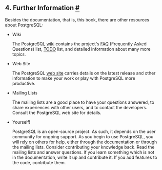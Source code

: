 ## 4. Further Information [#](#RESOURCES)

Besides the documentation, that is, this book, there are other resources about PostgreSQL:

* Wiki

    The PostgreSQL [wiki](https://wiki.postgresql.org) contains the project's [FAQ](https://wiki.postgresql.org/wiki/Frequently_Asked_Questions) (Frequently Asked Questions) list, [TODO](https://wiki.postgresql.org/wiki/Todo) list, and detailed information about many more topics.

* Web Site

    The PostgreSQL [web site](https://www.postgresql.org) carries details on the latest release and other information to make your work or play with PostgreSQL more productive.

* Mailing Lists

    The mailing lists are a good place to have your questions answered, to share experiences with other users, and to contact the developers. Consult the PostgreSQL web site for details.

* Yourself!

    PostgreSQL is an open-source project. As such, it depends on the user community for ongoing support. As you begin to use PostgreSQL, you will rely on others for help, either through the documentation or through the mailing lists. Consider contributing your knowledge back. Read the mailing lists and answer questions. If you learn something which is not in the documentation, write it up and contribute it. If you add features to the code, contribute them.